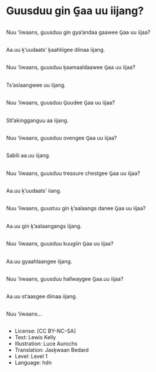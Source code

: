 # Guusduu gin G̱aa uu iijang?

##
Nuu ‘iiwaans, guusduu gin gya’andaa gaawee G̱aa uu iijaa?

##
Aa.uu ḵ’uudaats’ ḵaahliigee diinaa iijang.

##
Nuu ‘iiwaans, guusduu ḵaamaaldaawee G̱aa uu iijaa?

##
Ts’aslaangwee uu iijang.

##
Nuu ‘iiwaans, guusduu G̱uudee G̱aa uu iijaa?

##
Stl’akingganguu aa iijang.

##
Nuu ‘iiwaans, guusduu ovengee G̱aa uu iijaa?

##
Sablii aa.uu iijang.

##
Nuu ‘iiwaans, guusduu treasure chestgee G̱aa uu iijaa?

##
Aa.uu ḵ’uudaats’ iiang.

##
Nuu ‘iiwaans, guustuu gin ḵ’aalaangs danee G̱aa uu iijaa?

##
Aa.uu gin ḵ’aalaangangs iijang.

##
Nuu ‘iiwaans, guusduu kuugiin G̱aa uu iijaa?

##
Aa.uu gyaahlaangee iijang.

##
Nuu ‘iiwaans, guusduu hallwaygee G̱aa.uu iijaa?

##
Aa.uu st’aasgee diinaa iijang.

##
Nuu ‘iiwaans...

##
* License: [CC BY-NC-SA]
* Text: Lewis Kelly
* Illustration: Luce Aurochs
* Translation: Jasḵwaan Bedard
* Level: Level 1
* Language: hdn
